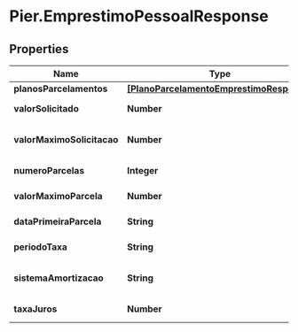 # Pier.EmprestimoPessoalResponse

## Properties
Name | Type | Description | Notes
------------ | ------------- | ------------- | -------------
**planosParcelamentos** | [**[PlanoParcelamentoEmprestimoResponse]**](PlanoParcelamentoEmprestimoResponse.md) |  | [optional] 
**valorSolicitado** | **Number** | Valor solicitado do empr\u00E9stimo/financiamento | [optional] 
**valorMaximoSolicitacao** | **Number** | Valor m\u00E1ximo de empr\u00E9stimo pelo valor limite de parcela | [optional] 
**numeroParcelas** | **Integer** | N\u00FAmero de parcelas solicitado | [optional] 
**valorMaximoParcela** | **Number** | Limite m\u00E1ximo de parcela permitido | [optional] 
**dataPrimeiraParcela** | **String** | Data do desconto da primeira parcela | [optional] 
**periodoTaxa** | **String** | Per\u00EDodo de aplica da taxa de juros | [optional] 
**sistemaAmortizacao** | **String** | Sistema para amortiza\u00E7\u00E3o do valor das parcelas | [optional] 
**taxaJuros** | **Number** | Valor percentual da taxa de juros a ser aplicada | [optional] 


